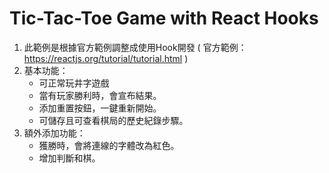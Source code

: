 # Tic-Tac-Toe Game with React Hooks

1. 此範例是根據官方範例調整成使用Hook開發 ( 官方範例：https://reactjs.org/tutorial/tutorial.html )
2. 基本功能：
   - 可正常玩井字遊戲
   - 當有玩家勝利時，會宣布結果。
   - 添加重置按鈕，一鍵重新開始。
   - 可儲存且可查看棋局的歷史紀錄步驟。
3. 額外添加功能：
   - 獲勝時，會將連線的字體改為紅色。
   - 增加判斷和棋。